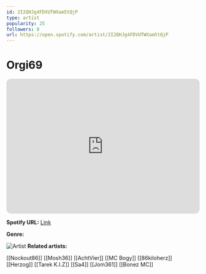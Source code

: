 ```yaml
---
id: 2I2QHJg4FDVUTWXam5tQjP
type: artist
popularity: 25
followers: 0
url: https://open.spotify.com/artist/2I2QHJg4FDVUTWXam5tQjP
---
```

# Orgi69

<iframe style="border-radius:12px" src="https://open.spotify.com/embed/artist/2I2QHJg4FDVUTWXam5tQjP" width="100%" height="352" frameBorder="0" allowfullscreen="" allow="autoplay; clipboard-write; encrypted-media; fullscreen; picture-in-picture" loading="lazy"></iframe>

**Spotify URL:** [Link](https://open.spotify.com/artist/2I2QHJg4FDVUTWXam5tQjP)

**Genre:** 

![Artist]()
**Related artists:**

[[Nockout86]]
[[Mosh36]]
[[AchtVier]]
[[MC Bogy]]
[[86kiloherz]]
[[Herzog]]
[[Tarek K.I.Z]]
[[Sa4]]
[[Jom361]]
[[Bonez MC]]
